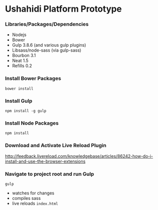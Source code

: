 Ushahidi Platform Prototype
===========================

### Libraries/Packages/Dependencies
* Nodejs
* Bower
* Gulp 3.8.6 (and various gulp plugins)
* Libsass/node-sass (via gulp-sass)
* Bourbon 3.1
* Neat 1.5
* Refills 0.2

### Install Bower Packages
`bower install`

### Install Gulp
`npm install -g gulp`

### Install Node Packages
`npm install`

### Download and Activate Live Reload Plugin
http://feedback.livereload.com/knowledgebase/articles/86242-how-do-i-install-and-use-the-browser-extensions

### Navigate to project root and run Gulp
`gulp`

* watches for changes
* compiles sass
* live reloads `index.html`
